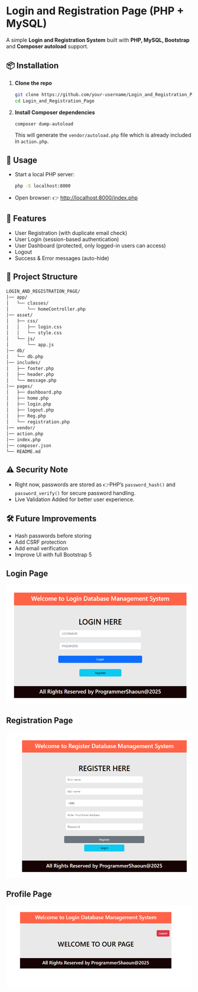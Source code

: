 
# Login and Registration Page (PHP + MySQL)

A simple **Login and Registration System** built with **PHP, MySQL, Bootstrap** and **Composer autoload** support.


## 📦 Installation

1. **Clone the repo**  
   ```bash
   git clone https://github.com/your-username/Login_and_Registration_Page.git
   cd Login_and_Registration_Page
    ````

2. **Install Composer dependencies**

   ```bash
   composer dump-autoload
   ```

   This will generate the `vendor/autoload.php` file which is already included in `action.php`.


## 🚀 Usage

* Start a local PHP server:

  ```bash
  php -S localhost:8000
  ```
* Open browser:
  👉 [http://localhost:8000/index.php](http://localhost:8000/index.php)


## 🔑 Features

* User Registration (with duplicate email check)
* User Login (session-based authentication)
* User Dashboard (protected, only logged-in users can access)
* Logout
* Success & Error messages (auto-hide)


## 📂 Project Structure

```
LOGIN_AND_REGISTRATION_PAGE/
│── app/
│   └── classes/
│       └── homeController.php
│── asset/
│   ├── css/
│   │   ├── login.css
│   │   └── style.css
│   └── js/
│       └── app.js
│── db/
│   └── db.php
│── includes/
│   ├── footer.php
│   ├── header.php
│   └── message.php
│── pages/
│   ├── dashboard.php
│   ├── home.php
│   ├── login.php
│   ├── logout.php
│   ├── Reg.php
│   └── registration.php
│── vendor/
│── action.php
│── index.php
│── composer.json
└── README.md
```


## ⚠️ Security Note

* Right now, passwords are stored as 👉PHP’s `password_hash()` and `password_verify()` for secure password handling.
* Live Validation Added for better user experience.

## 🛠️ Future Improvements

* Hash passwords before storing
* Add CSRF protection
* Add email verification
* Improve UI with full Bootstrap 5



## Login Page
    
![Login](images/Login.png)

## Registration Page

![Register](images/Register.png)

## Profile Page

![Register](images/Profile.png)
